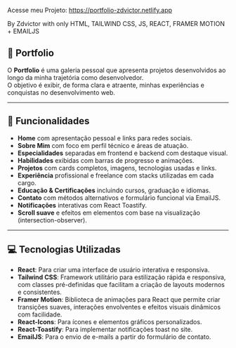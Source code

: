 Acesse meu Projeto: https://portfolio-zdvictor.netlify.app

By Zdvictor with only HTML, TAILWIND CSS, JS, REACT, FRAMER MOTION + EMAILJS

## 🚀 Portfolio

O **Portfolio** é uma galeria pessoal que apresenta projetos desenvolvidos ao longo da minha trajetória como desenvolvedor.  
O objetivo é exibir, de forma clara e atraente, minhas experiências e conquistas no desenvolvimento web.

---

## 🎯 Funcionalidades

- **Home** com apresentação pessoal e links para redes sociais.
- **Sobre Mim** com foco em perfil técnico e áreas de atuação.
- **Especialidades** separadas em frontend e backend com destaque visual.
- **Habilidades** exibidas com barras de progresso e animações.
- **Projetos** com cards completos, imagens, tecnologias usadas e links.
- **Experiência** profissional e freelance com stacks utilizadas em cada cargo.
- **Educação & Certificações** incluindo cursos, graduação e idiomas.
- **Contato** com métodos alternativos e formulário funcional via EmailJS.
- **Notificações** interativas com React Toastify.
- **Scroll suave** e efeitos em elementos com base na visualização (intersection-observer).

---

## 💻 Tecnologias Utilizadas

- **React**: Para criar uma interface de usuário interativa e responsiva.
- **Tailwind CSS**: Framework utilitário para estilização rápida e responsiva, com classes pré-definidas que facilitam a criação de layouts modernos e consistentes.
- **Framer Motion**: Biblioteca de animações para React que permite criar transições suaves, interações envolventes e efeitos visuais dinâmicos com facilidade.
- **React-Icons**: Para ícones e elementos gráficos personalizados.
- **React-Toastify**: Para implementar notificações toast no site.
- **EmailJS**: Para o envio de e-mails a partir do formulário de contato.
